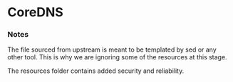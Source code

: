 # CoreDNS

### Notes
The file sourced from upstream is meant to be templated by sed or any other tool.
This is why we are ignoring some of the resources at this stage.

The resources folder contains added security and reliability.
